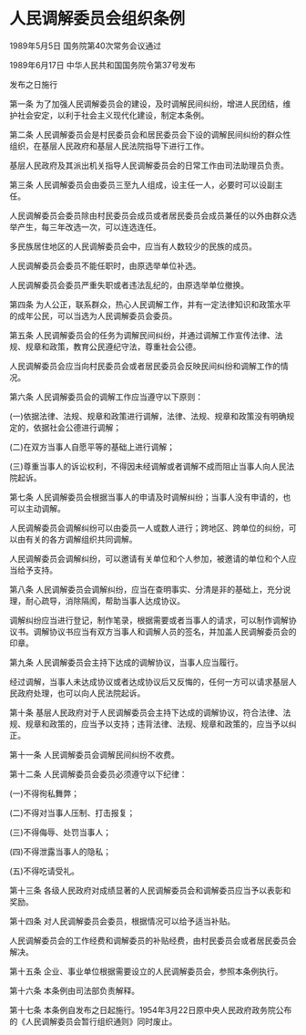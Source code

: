 # 人民调解委员会组织条例

1989年5月5日 国务院第40次常务会议通过

1989年6月17日 中华人民共和国国务院令第37号发布

发布之日施行

<!-- INFO END -->

第一条 为了加强人民调解委员会的建设，及时调解民间纠纷，增进人民团结，维护社会安定，以利于社会主义现代化建设，制定本条例。

第二条 人民调解委员会是村民委员会和居民委员会下设的调解民间纠纷的群众性组织，在基层人民政府和基层人民法院指导下进行工作。

基层人民政府及其派出机关指导人民调解委员会的日常工作由司法助理员负责。

第三条 人民调解委员会由委员三至九人组成，设主任一人，必要时可以设副主任。

人民调解委员会委员除由村民委员会成员或者居民委员会成员兼任的以外由群众选举产生，每三年改选一次，可以连选连任。

多民族居住地区的人民调解委员会中，应当有人数较少的民族的成员。

人民调解委员会委员不能任职时，由原选举单位补选。

人民调解委员会委员严重失职或者违法乱纪的，由原选举单位撤换。

第四条 为人公正，联系群众，热心人民调解工作，并有一定法律知识和政策水平的成年公民，可以当选为人民调解委员会委员。

第五条 人民调解委员会的任务为调解民间纠纷，并通过调解工作宣传法律、法规、规章和政策，教育公民遵纪守法，尊重社会公德。

人民调解委员会应当向村民委员会或者居民委员会反映民间纠纷和调解工作的情况。

第六条 人民调解委员会的调解工作应当遵守以下原则：

(一)依据法律、法规、规章和政策进行调解，法律、法规、规章和政策没有明确规定的，依据社会公德进行调解；

(二)在双方当事人自愿平等的基础上进行调解；

(三)尊重当事人的诉讼权利，不得因未经调解或者调解不成而阻止当事人向人民法院起诉。

第七条 人民调解委员会根据当事人的申请及时调解纠纷；当事人没有申请的，也可以主动调解。

人民调解委员会调解纠纷可以由委员一人或数人进行；跨地区、跨单位的纠纷，可以由有关的各方调解组织共同调解。

人民调解委员会调解纠纷，可以邀请有关单位和个人参加，被邀请的单位和个人应当给予支持。

第八条 人民调解委员会调解纠纷，应当在查明事实、分清是非的基础上，充分说理，耐心疏导，消除隔阂，帮助当事人达成协议。

调解纠纷应当进行登记，制作笔录，根据需要或者当事人的请求，可以制作调解协议书。调解协议书应当有双方当事人和调解人员的签名，并加盖人民调解委员会的印章。

第九条 人民调解委员会主持下达成的调解协议，当事人应当履行。

经过调解，当事人未达成协议或者达成协议后又反悔的，任何一方可以请求基层人民政府处理，也可以向人民法院起诉。

第十条 基层人民政府对于人民调解委员会主持下达成的调解协议，符合法律、法规、规章和政策的，应当予以支持；违背法律、法规、规章和政策的，应当予以纠正。

第十一条 人民调解委员会调解民间纠纷不收费。

第十二条 人民调解委员会委员必须遵守以下纪律：

(一)不得徇私舞弊；

(二)不得对当事人压制、打击报复；

(三)不得侮辱、处罚当事人；

(四)不得泄露当事人的隐私；

(五)不得吃请受礼。

第十三条 各级人民政府对成绩显著的人民调解委员会和调解委员应当予以表彰和奖励。

第十四条 对人民调解委员会委员，根据情况可以给予适当补贴。

人民调解委员会的工作经费和调解委员的补贴经费，由村民委员会或者居民委员会解决。

第十五条 企业、事业单位根据需要设立的人民调解委员会，参照本条例执行。

第十六条 本条例由司法部负责解释。

第十七条 本条例自发布之日起施行。1954年3月22日原中央人民政府政务院公布的《人民调解委员会暂行组织通则》同时废止。


